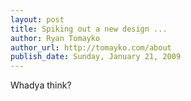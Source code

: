 ```yaml
---
layout: post
title: Spiking out a new design ...
author: Ryan Tomayko
author_url: http://tomayko.com/about
publish_date: Sunday, January 21, 2009
---
```


Whadya think?
